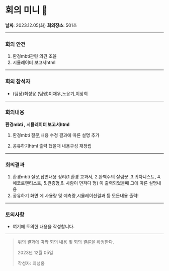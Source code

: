 # 회의 미니 📜
**날짜**: 2023.12.05(화)
**회의장소**: 501호   

---

### 회의 안건
1. 환경mbti관련 의견 조율
2. 시뮬레이터 보고서html

---

### 회의 참석자
- (팀장)최성웅
  (팀원)이재우,노윤기,이상희


---

### 회의내용

**환경mbti , 시뮬레이터 보고서html**

1. 환경mbti 질문,내용 수정 결과에 따른 설명 추가

2. 공유하기html 출력 했을때 내용구성 재정립

   
   
---

### 회의결과
1. 환경mbti 질문,답변내용 정리(1.환경 교과서, 2.완벽주의 살림꾼 ,3.귀차니스트, 4.에코로멘티스트, 5.관종형,6. 사람이 먼저다 형) 
    이 출력되었을때 그에 따른 설명내용
2. 공유하기 화면 에 사용량 및 예측량,시뮬레이션결과 등 모든내용 출력!

---

### 토의사항
- 여기에 토의한 내용을 작성합니다.

---

> 위의 결과에 따라 회의 내용 및 회의 결론을 확정한다.
>
> 2023년 12월 05일
>
> 작성자: 최성웅

